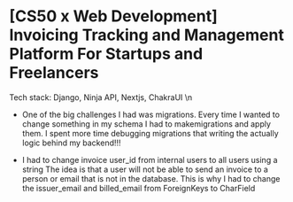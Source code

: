 # [CS50 x Web Development] Invoicing Tracking and Management Platform For Startups and Freelancers

Tech stack: Django, Ninja API, Nextjs, ChakraUI \n

- One of the big challenges I had was migrations. Every time I wanted to change something in my schema I had to makemigrations and apply them.
  I spent more time debugging migrations that writing the actually logic behind my backend!!!

- I had to change invoice user_id from internal users to all users using a string
  The idea is that a user will not be able to send an invoice to a person or email that is not in the database.
  This is why I had to change the issuer_email and billed_email from ForeignKeys to CharField
